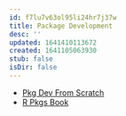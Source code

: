 ```yaml
---
id: f7lu7v63ol95li24hr7j37w
title: Package Development
desc: ''
updated: 1641410113672
created: 1641105063930
stub: false
isDir: false
---
```



- [Pkg Dev From Scratch](https://hilaryparker.com/2014/04/29/writing-an-r-package-from-scratch/)
- [R Pkgs Book](https://r-pkgs.org/index.html)
